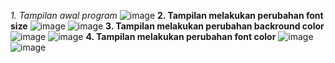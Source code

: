 *1. Tampilan awal program*
![image](https://github.com/user-attachments/assets/91e8c64d-beac-462e-993f-ba23fd93165c)
**2. Tampilan melakukan perubahan font size**
![image](https://github.com/user-attachments/assets/3c6d8c73-431a-478b-93b5-c2329fff6872)
![image](https://github.com/user-attachments/assets/559493d8-69a5-40d9-8e70-5d5ef9cfadbe)
**3. Tampilan melakukan perubahan backround color**
![image](https://github.com/user-attachments/assets/c2918836-826f-46df-a65e-97aec42d0f6d)
![image](https://github.com/user-attachments/assets/ad12a0b9-0c42-461c-81d7-767d9654ded8)
**4. Tampilan melakukan perubahan font color**
![image](https://github.com/user-attachments/assets/c44ee652-8e73-4894-9c87-f860ffc21788)
![image](https://github.com/user-attachments/assets/5099f460-d43b-4b3c-bf5e-35e89c2f3aba)






